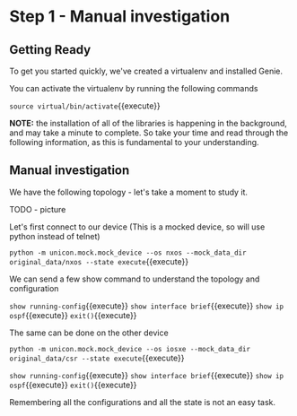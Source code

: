 # Step 1 - Manual investigation

## Getting Ready
To get you started quickly, we've created a virtualenv and installed Genie.

You can activate the virtualenv by running the following commands

`source virtual/bin/activate`{{execute}}

**NOTE:** the installation of all of the libraries is happening in the background, and may take a minute to complete.  So take your time and
read through the following information, as this is fundamental to your understanding.

## Manual investigation

We have the following topology - let's take a moment to study it.

TODO - picture

Let's first connect to our device (This is a mocked device, so will use python instead of telnet)

`python -m unicon.mock.mock_device --os nxos --mock_data_dir original_data/nxos --state execute`{{execute}}

We can send a few show command to understand the topology and configuration

`show running-config`{{execute}}
`show interface brief`{{execute}}
`show ip ospf`{{execute}}
`exit()`{{execute}}

The same can be done on the other device

`python -m unicon.mock.mock_device --os iosxe --mock_data_dir original_data/csr --state execute`{{execute}}

`show running-config`{{execute}}
`show interface brief`{{execute}}
`show ip ospf`{{execute}}
`exit()`{{execute}}

Remembering all the configurations and all the state is not an easy task.
